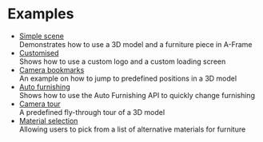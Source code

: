 # Examples

* [Simple scene](examples/simple-scene/index.html) <br> <span class="description"> Demonstrates how to use a 3D model and a furniture piece in A-Frame</span>
* [Customised](examples/customised/index.html) <br> <span class="description"> Shows how to use a custom logo and a custom loading screen</span>
* [Camera bookmarks](examples/camera-bookmarks/index.html) <br> <span class="description"> An example on how to jump to predefined positions in a 3D model</span>
* [Auto furnishing](examples/auto-furnishing/index.html) <br> <span class="description"> Shows how to use the Auto Furnishing API to quickly change furnishing</span>
* [Camera tour](examples/camera-tour/index.html) <br> <span class="description"> A predefined fly-through tour of a 3D model</span>
* [Material selection](examples/material-selection/index.html) <br> <span class="description"> Allowing users to pick from a list of alternative materials for furniture</span>
